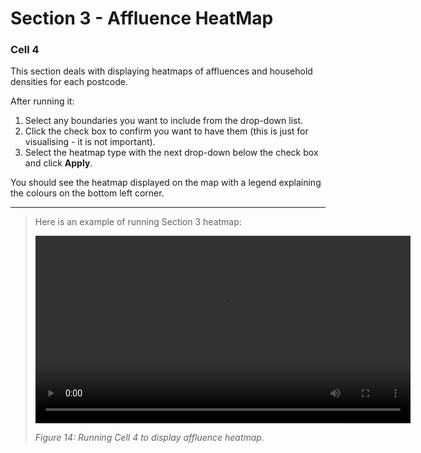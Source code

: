 # Section 3 - Affluence HeatMap

### Cell 4  
This section deals with displaying heatmaps of affluences and household densities for each postcode.

After running it:  
1. Select any boundaries you want to include from the drop-down list.  
2. Click the check box to confirm you want to have them (this is just for visualising - it is not important).  
3. Select the heatmap type with the next drop-down below the check box and click **Apply**.  

You should see the heatmap displayed on the map with a legend explaining the colours on the bottom left corner.

---

>Here is an example of running Section 3 heatmap:  
>
><video src="Assets/vids/S3_Cell4_Heatmaps.mp4" controls width="600">
>  Your browser does not support the video tag.
></video>  
>
>*Figure 14: Running Cell 4 to display affluence heatmap.*
